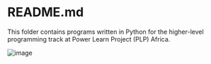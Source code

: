 # README.md

This folder contains programs written in Python for the higher-level programming track at Power Learn Project (PLP) Africa.
 
![image](https://github.com/RichardMiruka/PLP/assets/105627752/5072d1bb-f362-4bec-ba4c-1331b1643f50)
